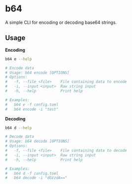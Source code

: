 # b64

A simple CLI for encoding or decoding base64 strings.

## Usage

**Encoding**

```bash
b64 e --help

# Encode data
# Usage: b64 encode [OPTIONS]
# Options:
#   -f, --file <file>    File containing data to encode
#   -i, --input <input>  Raw string input
#   -h, --help           Print help

# Examples:
#   b64 e -f config.toml
#   b64 encode -i "test"
```

**Decoding**

```bash
b64 d --help

# Decode data
# Usage: b64 decode [OPTIONS]
# Options:
#   -f, --file <file>    File containing data to decode
#   -i, --input <input>  Raw string input
#   -h, --help           Print help

# Examples:
#   b64 d -f config.toml
#   b64 decode -i "dGVzdA=="
```
